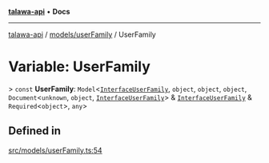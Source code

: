 [**talawa-api**](../../../README.md) • **Docs**

***

[talawa-api](../../../modules.md) / [models/userFamily](../README.md) / UserFamily

# Variable: UserFamily

\> `const` **UserFamily**: `Model`\<[`InterfaceUserFamily`](../interfaces/InterfaceUserFamily.md), `object`, `object`, `object`, `Document`\<`unknown`, `object`, [`InterfaceUserFamily`](../interfaces/InterfaceUserFamily.md)\> & [`InterfaceUserFamily`](../interfaces/InterfaceUserFamily.md) & `Required`\<`object`\>, `any`\>

## Defined in

[src/models/userFamily.ts:54](https://github.com/PalisadoesFoundation/talawa-api/blob/a6e7ac91b581c9109559657faf0f934f3eb41fe7/src/models/userFamily.ts#L54)
